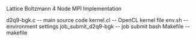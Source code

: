 Lattice Boltzmann 4 Node MPI Implementation

d2q9-bgk.c            -- main source code
kernel.cl             -- OpenCL kernel file
env.sh                -- environment settings
job_submit_d2q9-bgk   -- job submit bash
Makefile              -- makefile